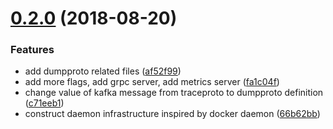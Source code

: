 <a name="0.2.0"></a>
# [0.2.0](https://github.com/moooofly/hunter-agent/compare/v0.1.0...v0.2.0) (2018-08-20)


### Features

* add dumpproto related files ([af52f99](https://github.com/moooofly/hunter-agent/commit/af52f99))
* add more flags, add grpc server, add metrics server ([fa1c04f](https://github.com/moooofly/hunter-agent/commit/fa1c04f))
* change value of kafka message from traceproto to dumpproto definition ([c71eeb1](https://github.com/moooofly/hunter-agent/commit/c71eeb1))
* construct daemon infrastructure inspired by docker daemon ([66b62bb](https://github.com/moooofly/hunter-agent/commit/66b62bb))



